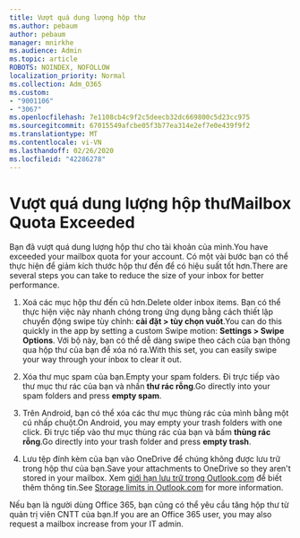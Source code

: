 ```yaml
---
title: Vượt quá dung lượng hộp thư
ms.author: pebaum
author: pebaum
manager: mnirkhe
ms.audience: Admin
ms.topic: article
ROBOTS: NOINDEX, NOFOLLOW
localization_priority: Normal
ms.collection: Adm_O365
ms.custom:
- "9001106"
- "3067"
ms.openlocfilehash: 7e1108cb4c9f2c5deecb32dc669800c5d23cc975
ms.sourcegitcommit: 67015549afcbe05f3b77ea314e2ef7e0e439f9f2
ms.translationtype: MT
ms.contentlocale: vi-VN
ms.lasthandoff: 02/26/2020
ms.locfileid: "42286278"
---
```

# <a name="mailbox-quota-exceeded"></a><span data-ttu-id="d1d0e-102">Vượt quá dung lượng hộp thư</span><span class="sxs-lookup"><span data-stu-id="d1d0e-102">Mailbox Quota Exceeded</span></span>

<span data-ttu-id="d1d0e-103">Bạn đã vượt quá dung lượng hộp thư cho tài khoản của mình.</span><span class="sxs-lookup"><span data-stu-id="d1d0e-103">You have exceeded your mailbox quota for your account.</span></span> <span data-ttu-id="d1d0e-104">Có một vài bước bạn có thể thực hiện để giảm kích thước hộp thư đến để có hiệu suất tốt hơn.</span><span class="sxs-lookup"><span data-stu-id="d1d0e-104">There are several steps you can take to reduce the size of your inbox for better performance.</span></span>

1. <span data-ttu-id="d1d0e-105">Xoá các mục hộp thư đến cũ hơn.</span><span class="sxs-lookup"><span data-stu-id="d1d0e-105">Delete older inbox items.</span></span> <span data-ttu-id="d1d0e-106">Bạn có thể thực hiện việc này nhanh chóng trong ứng dụng bằng cách thiết lập chuyển động swipe tùy chỉnh: **cài đặt > tùy chọn vuốt**.</span><span class="sxs-lookup"><span data-stu-id="d1d0e-106">You can do this quickly in the app by setting a custom Swipe motion: **Settings > Swipe Options**.</span></span> <span data-ttu-id="d1d0e-107">Với bộ này, bạn có thể dễ dàng swipe theo cách của bạn thông qua hộp thư của bạn để xóa nó ra.</span><span class="sxs-lookup"><span data-stu-id="d1d0e-107">With this set, you can easily swipe your way through your inbox to clear it out.</span></span>

2. <span data-ttu-id="d1d0e-108">Xóa thư mục spam của bạn.</span><span class="sxs-lookup"><span data-stu-id="d1d0e-108">Empty your spam folders.</span></span> <span data-ttu-id="d1d0e-109">Đi trực tiếp vào thư mục thư rác của bạn và nhấn **thư rác rỗng**.</span><span class="sxs-lookup"><span data-stu-id="d1d0e-109">Go directly into your spam folders and press **empty spam**.</span></span>

3. <span data-ttu-id="d1d0e-110">Trên Android, bạn có thể xóa các thư mục thùng rác của mình bằng một cú nhấp chuột.</span><span class="sxs-lookup"><span data-stu-id="d1d0e-110">On Android, you may empty your trash folders with one click.</span></span> <span data-ttu-id="d1d0e-111">Đi trực tiếp vào thư mục thùng rác của bạn và bấm **thùng rác rỗng**.</span><span class="sxs-lookup"><span data-stu-id="d1d0e-111">Go directly into your trash folder and press **empty trash**.</span></span> 

4. <span data-ttu-id="d1d0e-112">Lưu tệp đính kèm của bạn vào OneDrive để chúng không được lưu trữ trong hộp thư của bạn.</span><span class="sxs-lookup"><span data-stu-id="d1d0e-112">Save your attachments to OneDrive so they aren't stored in your mailbox.</span></span> <span data-ttu-id="d1d0e-113">Xem [giới hạn lưu trữ trong Outlook.com](https://support.office.com/article/storage-limits-in-outlook-com-7ac99134-69e5-4619-ac0b-2d313bba5e9e) để biết thêm thông tin.</span><span class="sxs-lookup"><span data-stu-id="d1d0e-113">See [Storage limits in Outlook.com](https://support.office.com/article/storage-limits-in-outlook-com-7ac99134-69e5-4619-ac0b-2d313bba5e9e) for more information.</span></span> 

<span data-ttu-id="d1d0e-114">Nếu bạn là người dùng Office 365, bạn cũng có thể yêu cầu tăng hộp thư từ quản trị viên CNTT của bạn.</span><span class="sxs-lookup"><span data-stu-id="d1d0e-114">If you are an Office 365 user, you may also request a mailbox increase from your IT admin.</span></span>